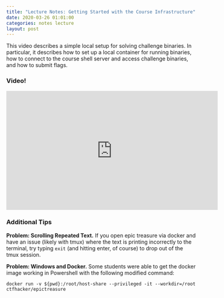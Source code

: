 ```yaml
---
title: "Lecture Notes: Getting Started with the Course Infrastructure"
date: 2020-03-26 01:01:00
categories: notes lecture 
layout: post
---
```


This video describes a simple local setup for solving challenge binaries. In
particular, it describes how to set up a local container for running binaries,
how to connect to the course shell server and access challenge binaries, and
how to submit flags.   


### Video!

<iframe width="560" height="315" src="https://www.youtube.com/embed/ncetH_pBTeg" frameborder="0" allow="accelerometer; autoplay; encrypted-media; gyroscope; picture-in-picture" allowfullscreen></iframe>


### Additional Tips

**Problem: Scrolling Repeated Text.** If you open epic treasure via docker and
have an issue (likely with tmux) where the text is printing incorrectly to the
terminal, try typing `exit` (and hitting enter, of course) to drop out of the
tmux session. 

**Problem: Windows and Docker.** Some students were able to get the docker
image working in Powershell with the following modified command:

```
docker run -v ${pwd}:/root/host-share --privileged -it --workdir=/root ctfhacker/epictreasure
```
